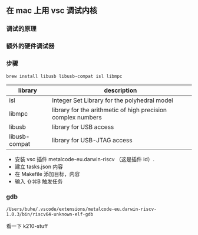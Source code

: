 ## 在 mac 上用 vsc 调试内核

### 调试的原理



### 额外的硬件调试器



### 步骤

```
brew install libusb libusb-compat isl libmpc
```

| library       | description                                                  |
| ------------- | ------------------------------------------------------------ |
| isl           | Integer Set Library for the polyhedral model                 |
| libmpc        | library for the arithmetic of high precision complex numbers |
| libusb        | library for USB access                                       |
| libusb-compat | library for USB-JTAG access                                  |

- 安装 vsc 插件 metalcode-eu.darwin-riscv （这是插件 id）.
- 建立 tasks.json 内容
- 在 Makefile 添加目标，内容
- 输入 ⇧⌘B 触发任务

### gdb

```
/Users/buhe/.vscode/extensions/metalcode-eu.darwin-riscv-1.0.3/bin/riscv64-unknown-elf-gdb
```

看一下 k210-stuff
